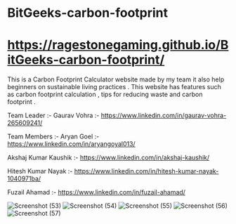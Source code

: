 # BitGeeks-carbon-footprint
# https://ragestonegaming.github.io/BitGeeks-carbon-footprint/
This is a Carbon Footprint Calculator website made by my team it also help beginners on sustainable living practices . This website has features such as carbon footprint calculation , tips for reducing waste and carbon footprint .

Team Leader :- Gaurav Vohra :- https://www.linkedin.com/in/gaurav-vohra-265609241/

Team Members :- Aryan Goel :- https://www.linkedin.com/in/aryangoyal013/

  Akshaj Kumar Kaushik :- https://www.linkedin.com/in/akshaj-kaushik/
                
Hitesh Kumar Nayak :- https://www.linkedin.com/in/hitesh-kumar-nayak-1040971ba/
                
Fuzail Ahamad :- https://www.linkedin.com/in/fuzail-ahamad/


![Screenshot (53)](https://github.com/ragestonegaming/BitGeeks-carbon-footprint/assets/80562218/f3e77685-442b-49eb-b829-5586b9c03eff)
![Screenshot (54)](https://github.com/ragestonegaming/BitGeeks-carbon-footprint/assets/80562218/7d30561b-8abb-4092-9fe9-5385fa00e24c)
![Screenshot (55)](https://github.com/ragestonegaming/BitGeeks-carbon-footprint/assets/80562218/6d28ef16-74da-425e-9f0f-c508e4ff03ae)
![Screenshot (56)](https://github.com/ragestonegaming/BitGeeks-carbon-footprint/assets/80562218/eeee7b57-3269-4665-90b5-f24450a61138)
![Screenshot (57)](https://github.com/ragestonegaming/BitGeeks-carbon-footprint/assets/80562218/833da573-40c7-4450-925b-cdceeeada570)
